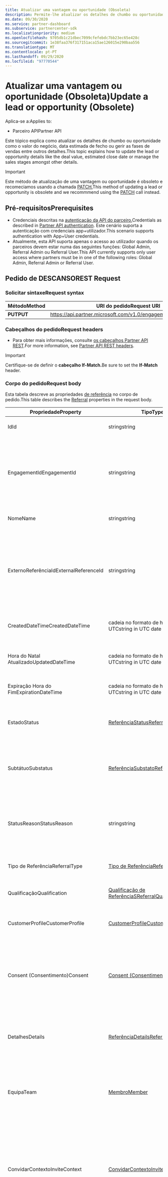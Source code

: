 ```yaml
---
title: Atualizar uma vantagem ou oportunidade (Obsoleta)
description: Permite-lhe atualizar os detalhes de chumbo ou oportunidade. Este método de atualização de uma vantagem ou oportunidade é obsoleto e recomeciamos usando a chamada PATCH.
ms.date: 09/30/2020
ms.service: partner-dashboard
ms.subservice: partnercenter-sdk
ms.localizationpriority: medium
ms.openlocfilehash: 9705db1c21dbec7099cfefebdc7bb23ec65e428c
ms.sourcegitcommit: 1e38faa376f317151aca15ae126015e290baa556
ms.translationtype: MT
ms.contentlocale: pt-PT
ms.lasthandoff: 09/29/2020
ms.locfileid: "97770544"
---
```

# <a name="update-a-lead-or-opportunity-obsolete"></a><span data-ttu-id="7636e-104">Atualizar uma vantagem ou oportunidade (Obsoleta)</span><span class="sxs-lookup"><span data-stu-id="7636e-104">Update a lead or opportunity (Obsolete)</span></span>

<span data-ttu-id="7636e-105">Aplica-se a:</span><span class="sxs-lookup"><span data-stu-id="7636e-105">Applies to:</span></span>

- <span data-ttu-id="7636e-106">Parceiro API</span><span class="sxs-lookup"><span data-stu-id="7636e-106">Partner API</span></span>

<span data-ttu-id="7636e-107">Este tópico explica como atualizar os detalhes de chumbo ou oportunidade como o valor do negócio, data estimada de fecho ou gerir as fases de vendas entre outros detalhes.</span><span class="sxs-lookup"><span data-stu-id="7636e-107">This topic explains how to update the lead or opportunity details like the deal value, estimated close date or manage the sales stages amongst other details.</span></span> 


> [!IMPORTANT]
<span data-ttu-id="7636e-108">Este método de atualização de uma vantagem ou oportunidade é obsoleto e recomeciamos usando a chamada [PATCH.](patch-a-referral.md)</span><span class="sxs-lookup"><span data-stu-id="7636e-108">This method of updating a lead or opportunity is obsolete and we recommmend using the [PATCH](patch-a-referral.md) call instead.</span></span>

## <a name="prerequisites"></a><span data-ttu-id="7636e-109">Pré-requisitos</span><span class="sxs-lookup"><span data-stu-id="7636e-109">Prerequisites</span></span>

- <span data-ttu-id="7636e-110">Credenciais descritas na [autenticação da API do parceiro.](api-authentication.md)</span><span class="sxs-lookup"><span data-stu-id="7636e-110">Credentials as described in [Partner API authentication](api-authentication.md).</span></span> <span data-ttu-id="7636e-111">Este cenário suporta a autenticação com credenciais app+utilizador.</span><span class="sxs-lookup"><span data-stu-id="7636e-111">This scenario supports authentication with App+User credentials.</span></span>
- <span data-ttu-id="7636e-112">Atualmente, esta API suporta apenas o acesso ao utilizador quando os parceiros devem estar numa das seguintes funções: Global Admin, Referral Admin ou Referral User.</span><span class="sxs-lookup"><span data-stu-id="7636e-112">This API currently supports only user access where partners must be in one of the following roles: Global Admin, Referral Admin or Referral User.</span></span>

## <a name="rest-request"></a><span data-ttu-id="7636e-113">Pedido de DESCANSO</span><span class="sxs-lookup"><span data-stu-id="7636e-113">REST Request</span></span>

### <a name="request-syntax"></a><span data-ttu-id="7636e-114">Solicitar sintaxe</span><span class="sxs-lookup"><span data-stu-id="7636e-114">Request syntax</span></span>

| <span data-ttu-id="7636e-115">Método</span><span class="sxs-lookup"><span data-stu-id="7636e-115">Method</span></span>  | <span data-ttu-id="7636e-116">URI do pedido</span><span class="sxs-lookup"><span data-stu-id="7636e-116">Request URI</span></span>                                                       |
|---------|-------------------------------------------------------------------|
| <span data-ttu-id="7636e-117">**PUT**</span><span class="sxs-lookup"><span data-stu-id="7636e-117">**PUT**</span></span> | <https://api.partner.microsoft.com/v1.0/engagements/referrals/{Id}> |

### <a name="request-headers"></a><span data-ttu-id="7636e-118">Cabeçalhos do pedido</span><span class="sxs-lookup"><span data-stu-id="7636e-118">Request headers</span></span>

- <span data-ttu-id="7636e-119">Para obter mais informações, consulte [os cabeçalhos Partner API REST](headers.md).</span><span class="sxs-lookup"><span data-stu-id="7636e-119">For more information, see [Partner API REST headers](headers.md).</span></span>

> [!IMPORTANT]
> <span data-ttu-id="7636e-120">Certifique-se de definir o **cabeçalho If-Match.**</span><span class="sxs-lookup"><span data-stu-id="7636e-120">Be sure to set the **If-Match** header.</span></span>

### <a name="request-body"></a><span data-ttu-id="7636e-121">Corpo do pedido</span><span class="sxs-lookup"><span data-stu-id="7636e-121">Request body</span></span>

<span data-ttu-id="7636e-122">Esta tabela descreve as propriedades [de referência](referral-resources.md) no corpo de pedido.</span><span class="sxs-lookup"><span data-stu-id="7636e-122">This table describes the [Referral](referral-resources.md) properties in the request body.</span></span>

| <span data-ttu-id="7636e-123">Propriedade</span><span class="sxs-lookup"><span data-stu-id="7636e-123">Property</span></span>            | <span data-ttu-id="7636e-124">Tipo</span><span class="sxs-lookup"><span data-stu-id="7636e-124">Type</span></span>                                                                 | <span data-ttu-id="7636e-125">Descrição</span><span class="sxs-lookup"><span data-stu-id="7636e-125">Description</span></span>                                                                                                          |
|---------------------|----------------------------------------------------------------------|----------------------------------------------------------------------------------------------------------------------|
| <span data-ttu-id="7636e-126">Id</span><span class="sxs-lookup"><span data-stu-id="7636e-126">Id</span></span>                  | <span data-ttu-id="7636e-127">string</span><span class="sxs-lookup"><span data-stu-id="7636e-127">string</span></span>                                                               | <span data-ttu-id="7636e-128">A identificação desta referência.</span><span class="sxs-lookup"><span data-stu-id="7636e-128">The ID for this Referral.</span></span>                                                                                            |
| <span data-ttu-id="7636e-129">EngagementId</span><span class="sxs-lookup"><span data-stu-id="7636e-129">EngagementId</span></span>        | <span data-ttu-id="7636e-130">string</span><span class="sxs-lookup"><span data-stu-id="7636e-130">string</span></span>                                                               | <span data-ttu-id="7636e-131">O EngagementID para esta referência.</span><span class="sxs-lookup"><span data-stu-id="7636e-131">The EngagementID for this Referral.</span></span> <span data-ttu-id="7636e-132">Várias referências podem ser associadas a um único EngagementID</span><span class="sxs-lookup"><span data-stu-id="7636e-132">Multiple referrals can be associated to a single EngagementID</span></span>                    |
| <span data-ttu-id="7636e-133">Nome</span><span class="sxs-lookup"><span data-stu-id="7636e-133">Name</span></span>                | <span data-ttu-id="7636e-134">string</span><span class="sxs-lookup"><span data-stu-id="7636e-134">string</span></span>                                                               | <span data-ttu-id="7636e-135">O nome da Referência.</span><span class="sxs-lookup"><span data-stu-id="7636e-135">The name of the Referral.</span></span>                                                                                            |
| <span data-ttu-id="7636e-136">ExternoReferênciaId</span><span class="sxs-lookup"><span data-stu-id="7636e-136">ExternalReferenceId</span></span> | <span data-ttu-id="7636e-137">string</span><span class="sxs-lookup"><span data-stu-id="7636e-137">string</span></span>                                                               | <span data-ttu-id="7636e-138">Um identificador externo para a referência.</span><span class="sxs-lookup"><span data-stu-id="7636e-138">An external identifier for the referral.</span></span> <span data-ttu-id="7636e-139">Exemplo: Guarde o seu próprio ID de chumbo/oportunidade Dynamics 365</span><span class="sxs-lookup"><span data-stu-id="7636e-139">Example: Store your own Dynamics 365 lead/opportunity ID</span></span>                    |
| <span data-ttu-id="7636e-140">CreatedDateTime</span><span class="sxs-lookup"><span data-stu-id="7636e-140">CreatedDateTime</span></span>     | <span data-ttu-id="7636e-141">cadeia no formato de hora de data UTC</span><span class="sxs-lookup"><span data-stu-id="7636e-141">string in UTC date time format</span></span>                                       | <span data-ttu-id="7636e-142">A data em que a referência foi criada.</span><span class="sxs-lookup"><span data-stu-id="7636e-142">The date the referral was created.</span></span>                                                                                   |
| <span data-ttu-id="7636e-143">Hora do Natal Atualizado</span><span class="sxs-lookup"><span data-stu-id="7636e-143">UpdatedDateTime</span></span>     | <span data-ttu-id="7636e-144">cadeia no formato de hora de data UTC</span><span class="sxs-lookup"><span data-stu-id="7636e-144">string in UTC date time format</span></span>                                       | <span data-ttu-id="7636e-145">A data em que a referência foi atualizada pela última vez.</span><span class="sxs-lookup"><span data-stu-id="7636e-145">The date the referral was last updated.</span></span>                                                                              |
| <span data-ttu-id="7636e-146">Expiração Hora do Fim</span><span class="sxs-lookup"><span data-stu-id="7636e-146">ExpirationDateTime</span></span>  | <span data-ttu-id="7636e-147">cadeia no formato de hora de data UTC</span><span class="sxs-lookup"><span data-stu-id="7636e-147">string in UTC date time format</span></span>                                       | <span data-ttu-id="7636e-148">A data da referência expirará.</span><span class="sxs-lookup"><span data-stu-id="7636e-148">The date the referral will expire.</span></span>                                                                                   |
| <span data-ttu-id="7636e-149">Estado</span><span class="sxs-lookup"><span data-stu-id="7636e-149">Status</span></span>              | [<span data-ttu-id="7636e-150">ReferênciaStatus</span><span class="sxs-lookup"><span data-stu-id="7636e-150">ReferralStatus</span></span>](referral-resources.md#referralstatus)               | <span data-ttu-id="7636e-151">Um [Enum](https://docs.microsoft.com/dotnet/api/system.enum) com valores que indicam o estado de encaminhamento.</span><span class="sxs-lookup"><span data-stu-id="7636e-151">An [Enum](https://docs.microsoft.com/dotnet/api/system.enum) with values that indicate the referral status.</span></span>          |
| <span data-ttu-id="7636e-152">Subtátuo</span><span class="sxs-lookup"><span data-stu-id="7636e-152">Substatus</span></span>           | [<span data-ttu-id="7636e-153">ReferênciaSubstato</span><span class="sxs-lookup"><span data-stu-id="7636e-153">ReferralSubstatus</span></span>](referral-resources.md#referralsubstatus)         | <span data-ttu-id="7636e-154">Um [Enum](https://docs.microsoft.com/dotnet/api/system.enum) com valores que indicam o sub estatuto de encaminhamento.</span><span class="sxs-lookup"><span data-stu-id="7636e-154">An [Enum](https://docs.microsoft.com/dotnet/api/system.enum) with values that indicate the referral sub status.</span></span>      |
| <span data-ttu-id="7636e-155">StatusReason</span><span class="sxs-lookup"><span data-stu-id="7636e-155">StatusReason</span></span>        | <span data-ttu-id="7636e-156">string</span><span class="sxs-lookup"><span data-stu-id="7636e-156">string</span></span>                                                               | <span data-ttu-id="7636e-157">Uma mensagem descritiva sobre o estado.</span><span class="sxs-lookup"><span data-stu-id="7636e-157">A descriptive message about the status.</span></span> <span data-ttu-id="7636e-158">Por exemplo, explique por que a referência foi perdida.</span><span class="sxs-lookup"><span data-stu-id="7636e-158">For example, explain why the referral was lost.</span></span>                              |
| <span data-ttu-id="7636e-159">Tipo de Referência</span><span class="sxs-lookup"><span data-stu-id="7636e-159">ReferralType</span></span>        | [<span data-ttu-id="7636e-160">Tipo de Referência</span><span class="sxs-lookup"><span data-stu-id="7636e-160">ReferralType</span></span>](referral-resources.md#referraltype)                   | <span data-ttu-id="7636e-161">Representa o tipo de referência.</span><span class="sxs-lookup"><span data-stu-id="7636e-161">Represents the referral type.</span></span>                                                                                        |
| <span data-ttu-id="7636e-162">Qualificação</span><span class="sxs-lookup"><span data-stu-id="7636e-162">Qualification</span></span>       | [<span data-ttu-id="7636e-163">Qualificação de ReferênciaS</span><span class="sxs-lookup"><span data-stu-id="7636e-163">ReferralQualification</span></span>](referral-resources.md#referralqualification) | <span data-ttu-id="7636e-164">Representa a qualidade da referência.</span><span class="sxs-lookup"><span data-stu-id="7636e-164">Represents the quality of the referral.</span></span>                                                                              |
| <span data-ttu-id="7636e-165">CustomerProfile</span><span class="sxs-lookup"><span data-stu-id="7636e-165">CustomerProfile</span></span>     | [<span data-ttu-id="7636e-166">CustomerProfile</span><span class="sxs-lookup"><span data-stu-id="7636e-166">CustomerProfile</span></span>](referral-resources.md#customerprofile)             | <span data-ttu-id="7636e-167">Informações de contacto com o cliente.</span><span class="sxs-lookup"><span data-stu-id="7636e-167">Customer contact information.</span></span>                                                                                        |
| <span data-ttu-id="7636e-168">Consent (Consentimento)</span><span class="sxs-lookup"><span data-stu-id="7636e-168">Consent</span></span>             | [<span data-ttu-id="7636e-169">Consent (Consentimento)</span><span class="sxs-lookup"><span data-stu-id="7636e-169">Consent</span></span>](referral-resources.md#consent)                             | <span data-ttu-id="7636e-170">O Consentimento assinala a partilha de informações com outras organizações e permite-lhes contactar os utilizadores.</span><span class="sxs-lookup"><span data-stu-id="7636e-170">Consent flags around sharing information with other organizations and allowing them to contact users.</span></span>                |
| <span data-ttu-id="7636e-171">Detalhes</span><span class="sxs-lookup"><span data-stu-id="7636e-171">Details</span></span>             | [<span data-ttu-id="7636e-172">ReferênciaDetails</span><span class="sxs-lookup"><span data-stu-id="7636e-172">ReferralDetails</span></span>](referral-resources.md#referraldetails)             | <span data-ttu-id="7636e-173">Detalhes do cliente, notas, valor da oferta, data de fecho de moeda.</span><span class="sxs-lookup"><span data-stu-id="7636e-173">Customer details, notes, deal value, currency closing date.</span></span>                                                          |
| <span data-ttu-id="7636e-174">Equipa</span><span class="sxs-lookup"><span data-stu-id="7636e-174">Team</span></span>                | [<span data-ttu-id="7636e-175">Membro</span><span class="sxs-lookup"><span data-stu-id="7636e-175">Member</span></span>](referral-resources.md#member)                               | <span data-ttu-id="7636e-176">Representa os utilizadores nas organizações envolvidas no envolvimento do parceiro.</span><span class="sxs-lookup"><span data-stu-id="7636e-176">Represents users in the organizations that are involved in the partner engagement.</span></span>                                   |
| <span data-ttu-id="7636e-177">ConvidarContexto</span><span class="sxs-lookup"><span data-stu-id="7636e-177">InviteContext</span></span>       | [<span data-ttu-id="7636e-178">ConvidarContexto</span><span class="sxs-lookup"><span data-stu-id="7636e-178">InviteContext</span></span>](referral-resources.md#invitecontext)                 | <span data-ttu-id="7636e-179">Representa informações adicionais que um utilizador pode fornecer ao convidar outra organização para o envolvimento do parceiro.</span><span class="sxs-lookup"><span data-stu-id="7636e-179">Represents additional information a user can provide when inviting another organization into the partner engagement.</span></span> |
| <span data-ttu-id="7636e-180">Destino</span><span class="sxs-lookup"><span data-stu-id="7636e-180">Target</span></span>         | [<span data-ttu-id="7636e-181">ReferênciaTarget</span><span class="sxs-lookup"><span data-stu-id="7636e-181">ReferralTarget</span></span>](referral-resources.md#target)        | <span data-ttu-id="7636e-182">Representa informações adicionais que um utilizador pode fornecer ao convidar outra organização para o envolvimento do parceiro.</span><span class="sxs-lookup"><span data-stu-id="7636e-182">Represents additional information a user can provide when inviting another organization into the partner engagement.</span></span>  |

### <a name="status-and-substatus-transition-states"></a><span data-ttu-id="7636e-183">Estado e estados de transição sub-estatuetas</span><span class="sxs-lookup"><span data-stu-id="7636e-183">Status and substatus transition states</span></span>

| <span data-ttu-id="7636e-184">Estado</span><span class="sxs-lookup"><span data-stu-id="7636e-184">Status</span></span> | <span data-ttu-id="7636e-185">Transição de Estado Permitida</span><span class="sxs-lookup"><span data-stu-id="7636e-185">Allowed Status Transition</span></span> | <span data-ttu-id="7636e-186">Substatus permitido</span><span class="sxs-lookup"><span data-stu-id="7636e-186">Allowed Substatus</span></span>            |
|--------|---------------------------|------------------------------|
| <span data-ttu-id="7636e-187">Novo</span><span class="sxs-lookup"><span data-stu-id="7636e-187">New</span></span>    | <span data-ttu-id="7636e-188">Novo, Ativo, Fechado</span><span class="sxs-lookup"><span data-stu-id="7636e-188">New, Active, Closed</span></span>       | <span data-ttu-id="7636e-189">Pendente, Recebido</span><span class="sxs-lookup"><span data-stu-id="7636e-189">Pending, Received</span></span>            |
| <span data-ttu-id="7636e-190">Ativo</span><span class="sxs-lookup"><span data-stu-id="7636e-190">Active</span></span> | <span data-ttu-id="7636e-191">Ativo, Fechado</span><span class="sxs-lookup"><span data-stu-id="7636e-191">Active, Closed</span></span>            | <span data-ttu-id="7636e-192">Aceite</span><span class="sxs-lookup"><span data-stu-id="7636e-192">Accepted</span></span>                     |
| <span data-ttu-id="7636e-193">Fechado</span><span class="sxs-lookup"><span data-stu-id="7636e-193">Closed</span></span> | <span data-ttu-id="7636e-194">Fechado</span><span class="sxs-lookup"><span data-stu-id="7636e-194">Closed</span></span>                    | <span data-ttu-id="7636e-195">Won, Lost, Declined, expirou</span><span class="sxs-lookup"><span data-stu-id="7636e-195">Won, Lost, Declined, Expired</span></span> |

### <a name="request-example"></a><span data-ttu-id="7636e-196">Exemplo de pedido</span><span class="sxs-lookup"><span data-stu-id="7636e-196">Request example</span></span>

```http
PUT https://api.partner.microsoft.com/v1.0/engagements/referrals/49d90c72-3326-4f61-aacc-2cb57970448c HTTP/1.1
Authorization: Bearer <token>
Host: api.partner.microsoft.com
Content-Type: application/json

 {
    "id": "49d90c72-3326-4f61-aacc-2cb57970448c",
    "engagementId": "37ef26aa-1d15-4533-9f93-a69bd33ab1e5",
    "createdDateTime": "2018-11-06T18:40:42.6178337Z",
    "updatedDateTime": "2018-11-06T18:40:42.6178337Z",
    "expirationDateTime": "2018-11-14T00:00:00Z",
    "status": "Closed",
    "substatus": "Won",
    "statusReason": "Customer engagement was a success!",
    "qualification": "SalesQualified",
    "type": "Independent",
    "target": [
        {
            "type": "BusinessProfileLocation",
            "id": "01e2abcd-52b0-4af3-a3ae-1fd1530b3563"
        }
    ],
    "customerProfile": {
        "name": "Contoso Customer Inc",
        "address": {
            "addressLine1": "One Microsoft Way",
            "addressLine2": "34",
            "city": "Redmond",
            "state": "WA",
            "postalCode": "98052",
            "country": "US"
        },
        "size": "10to50employees",
        "team": [
            {
                "contactPreference": {
                    "locale": "en-us",
                    "disableNotifications": false
                },
                "firstName": "Sue",
                "lastName": "Smith",
                "phoneNumber": "1234567890",
                "email": "sue.smith@contoso.com"
            },
            {
                "contactPreference": {
                    "locale": "en-us",
                    "disableNotifications": false
                },
                "firstName": "Joe",
                "lastName": "Hansen",
                "phoneNumber": "4035698759",
                "email": "joe.hansen@contoso.com"
            }
        ],
        "ids": []
    },
    "consent": {
        "consentToToShareInfoWithOthers": true,
        "consentToContact": true
    },
    "details": {
        "notes": "Customer is looking to leverage Dynamics 365 to manage their supply chain. There is also a need to leverage a set of custom apps to enable their business processes.",
        "dealValue": 50000,
        "currency": "USD",
        "closingDateTime": "2018-11-14T00:00:00Z",
        "requirements": {
            "industries": [
                {
                    "id": "Manufacturing"
                }
            ],
            "products": [
                {
                    "id": "Dynamics365Enterprise"
                }
            ],
            "services": [
                {
                    "id": "DeploymentOrMigration"
                }
            ],
            "solutions": [
                {
                    "name": "Dynamics 365 for Field Service",
                    "type": "Category",
                    "id": "Dynamics365forFieldService"
                }
            ]
        }
    },
    "team": [
        {
            "contactPreference": {
                "locale": "en-us",
                "disableNotifications": false
            },
            "firstName": "John",
            "lastName": "Doe",
            "phoneNumber": "1231231234",
            "email": "john.doe@microsoft.com"
        }
    ],
    "inviteContext": {
        "notes": "Hi ABC Partner, hoping you can help this customer. Thanks, John @ Microsoft",
        "invitedBy": {
            "organizationId": "msft"
        }
    },
    "eTag": "\"2500ec5a-0000-0000-0000-5bf4967d0000\"",

}
```

> [!IMPORTANT]
> <span data-ttu-id="7636e-197">Retire o `"links": { }` objeto do recurso PUT.</span><span class="sxs-lookup"><span data-stu-id="7636e-197">Remove the `"links": { }` object from the PUT resource.</span></span>

## <a name="rest-response"></a><span data-ttu-id="7636e-198">Resposta REST</span><span class="sxs-lookup"><span data-stu-id="7636e-198">REST Response</span></span>

<span data-ttu-id="7636e-199">Se for bem sucedido, este método devolve o recurso [de referência](referral-resources.md) povoado no organismo de resposta.</span><span class="sxs-lookup"><span data-stu-id="7636e-199">If successful, this method returns the populated [referral](referral-resources.md) resource in the response body.</span></span>

### <a name="response-success-and-error-codes"></a><span data-ttu-id="7636e-200">Códigos de sucesso e erro de resposta</span><span class="sxs-lookup"><span data-stu-id="7636e-200">Response success and error codes</span></span>

<span data-ttu-id="7636e-201">Cada resposta vem com um código de estado HTTP que indica sucesso ou falha e informações adicionais de depuragem.</span><span class="sxs-lookup"><span data-stu-id="7636e-201">Each response comes with an HTTP status code that indicates success or failure and additional debugging information.</span></span> <span data-ttu-id="7636e-202">Utilize uma ferramenta de rastreio de rede para ler este código, tipo de erro e parâmetros adicionais.</span><span class="sxs-lookup"><span data-stu-id="7636e-202">Use a network trace tool to read this code, error type, and additional parameters.</span></span> <span data-ttu-id="7636e-203">Para obter a lista completa, consulte [códigos de erro](error-codes.md).</span><span class="sxs-lookup"><span data-stu-id="7636e-203">For the full list, see [Error Codes](error-codes.md).</span></span>

### <a name="response-example"></a><span data-ttu-id="7636e-204">Exemplo de resposta</span><span class="sxs-lookup"><span data-stu-id="7636e-204">Response example</span></span>

``` http
{
    "id": "4111fffc-f9ee-4d53-bba6-569135228642",
    "organizationId": "7d23e5ca-19dc-4eaa-aac8-5e6b559f0d1d",
    "organizationName": "Contoso Company",
    "engagementId": "37ef26aa-1d15-4533-9f93-a69bd33ab1e5",
    "createdDateTime": "2018-11-06T18:40:42.6178337Z",
    "updatedDateTime": "2018-11-06T18:43:38.9948636Z",
    "expirationDateTime": "2018-11-14T00:00:00Z",
    "status": "Closed",
    "substatus": "Won",
    "statusReason": "Customer engagement was a success!",
    "qualification": "SalesQualified",
    "type": "Independent",
    "target": [
        {
            "type": "BusinessProfileLocation",
            "id": "01e2abcd-52b0-4af3-a3ae-1fd1530b3563"
        }
    ],
    "customerProfile": {
        "name": "Contoso Customer Inc",
        "address": {
            "addressLine1": "One Microsoft Way",
            "addressLine2": "34",
            "city": "Redmond",
            "state": "WA",
            "postalCode": "98052",
            "country": "US"
        },
        "size": "10to50employees",
        "team": [
            {
                "contactPreference": {
                    "locale": "en-us",
                    "disableNotifications": false
                },
                "firstName": "Sue",
                "lastName": "Smith",
                "phoneNumber": "1234567890",
                "email": "sue.smith@contoso.com"
            },
            {
                "contactPreference": {
                    "locale": "en-us",
                    "disableNotifications": false
                },
                "firstName": "Joe",
                "lastName": "Hansen",
                "phoneNumber": "4035698759",
                "email": "joe.hansen@contoso.com"
            }
        ],
        "ids": []
    },
    "consent": {
        "consentToToShareInfoWithOthers": true,
        "consentToContact": true
    },
    "details": {
        "notes": "Customer is looking to leverage Dynamics 365 to manage their supply chain. There is also a need to leverage a set of custom apps to enable their business processes.",
        "dealValue": 50000,
        "currency": "USD",
        "requirements": {
            "industries": [
                {
                    "id": "Manufacturing"
                }
            ],
            "products": [
                {
                    "id": "Dynamics365Enterprise"
                }
            ],
            "services": [
                {
                    "id": "DeploymentOrMigration"
                }
            ],
            "solutions": [
                {
                    "name": "Dynamics 365 for Field Service",
                    "type": "Category",
                    "id": "Dynamics365forFieldService"
                }
            ]
        }
    },
    "team": [
        {
            "contactPreference": {
                "locale": "en-us",
                "disableNotifications": false
            },
            "firstName": "John",
            "lastName": "Doe",
            "phoneNumber": "1231231234",
            "email": "john.doe@microsoft.com"
        }
    ],
    "inviteContext": {
        "notes": "Hi ABC Partner, hoping you can help this customer. Thanks, John @ Microsoft",
        "invitedBy": {
            "organizationId": "msft"
        }
    },
    "eTag": "\"2500ec5a-0000-0000-0000-5bf4967d0000\"",
    "links": {
        "relatedReferrals": {
            "uri": "https://api.partner.microsoft.com/v1.0/engagments/referrals?$filter=engagementId eq '37ef26aa-1d15-4533-9f93-a69bd33ab1e5'",
            "method": "GET"
        },
        "self": {
            "uri": "https://api.partner.microsoft.com/v1.0/engagments/referrals/4111fffc-f9ee-4d53-bba6-569135228642",
            "method": "GET"
        }
    }
}
```